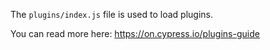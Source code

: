 The `plugins/index.js` file is used to load plugins.

You can read more here: https://on.cypress.io/plugins-guide
